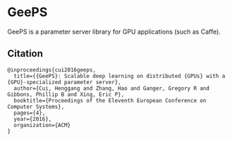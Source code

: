 # GeePS

GeePS is a parameter server library for GPU applications (such as Caffe).

## Citation

    @inproceedings{cui2016geeps,
      title={{GeePS}: Scalable deep learning on distributed {GPUs} with a {GPU}-specialized parameter server},
      author={Cui, Henggang and Zhang, Hao and Ganger, Gregory R and Gibbons, Phillip B and Xing, Eric P},
      booktitle={Proceedings of the Eleventh European Conference on Computer Systems},
      pages={4},
      year={2016},
      organization={ACM}
    }
